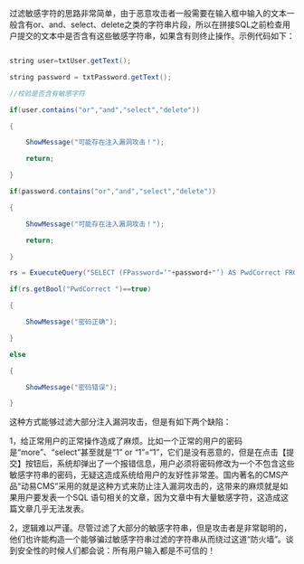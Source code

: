 过滤敏感字符的思路非常简单，由于恶意攻击者一般需要在输入框中输入的文本一般含有or、and、select、delete之类的字符串片段，所以在拼接SQL之前检查用户提交的文本中是否含有这些敏感字符串，如果含有则终止操作。示例代码如下：
```java  
string user=txtUser.getText();
string password = txtPassword.getText();
//校验是否含有敏感字符
if(user.contains("or","and","select","delete"))
{
	ShowMessage("可能存在注入漏洞攻击！");
	return;
}
if(password.contains("or","and","select","delete"))
{
	ShowMessage("可能存在注入漏洞攻击！");
	return;
}
rs = ExuecuteQuery("SELECT (FPassword=‘"+password+"’) AS PwdCorrect FROM T_User WHERE FUser=‘"+password+"’");
if(rs.getBool("PwdCorrect ")==true)
{
	ShowMessage("密码正确");
}
else
{
	ShowMessage("密码错误");
}
```
这种方式能够过滤大部分注入漏洞攻击，但是有如下两个缺陷：
1，给正常用户的正常操作造成了麻烦。比如一个正常的用户的密码是“more”、“select”甚至就是“1” or “1”=“1”，它们是没有恶意的，但是在点击【提交】按钮后，系统却弹出了一个报错信息，用户必须将密码修改为一个不包含这些敏感字符串的密码，无疑这造成系统给用户的友好性非常差。国内著名的CMS产品“动易CMS”采用的就是这种方式来防止注入漏洞攻击的，这带来的麻烦就是如果用户要发表一个SQL 语句相关的文章，因为文章中有大量敏感字符，这造成这篇文章几乎无法发表。
2，逻辑难以严谨。尽管过滤了大部分的敏感字符串，但是攻击者是非常聪明的，他们也许能构造一个能够骗过敏感字符串过滤的字符串从而绕过这道“防火墙”。谈到安全性的时候人们都会说：所有用户输入都是不可信的！